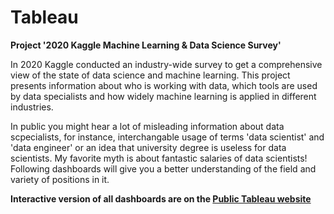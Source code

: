 # Tableau

**Project '2020 Kaggle Machine Learning & Data Science Survey'**

In 2020 Kaggle conducted an industry-wide survey to get a comprehensive view of the state of data science and machine learning.
This project presents information about who is working with data, which tools are used by data specialists and how widely machine learning is applied in different industries.

In public you might hear a lot of misleading information about data scpecialists, for instance, interchangable usage of terms 'data scientist' and 'data engineer' or an idea that university degree is useless for data scientists. My favorite myth is about fantastic salaries of data scientists! Following dashboards will give you a better understanding of the field and variety of positions in it.

**Interactive version of all dashboards are on the [Public Tableau website](https://public.tableau.com/app/profile/elina2262/viz/Kagglesurvey/Story1)**
